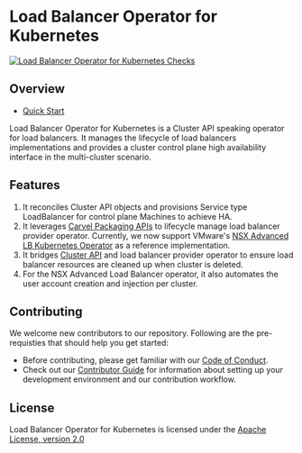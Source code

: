 # Load Balancer Operator for Kubernetes

[![Load Balancer Operator for Kubernetes Checks](https://github.com/vmware-samples/load-balancer-operator-for-kubernetes/actions/workflows/actions.yml/badge.svg)](https://github.com/vmware-samples/load-balancer-operator-for-kubernetes/actions/workflows/actions.yml)

## Overview

- [Quick Start](./docs/quick-start.md)

Load Balancer Operator for Kubernetes is a Cluster API speaking operator for load balancers. It manages the lifecycle of load balancers implementations and provides a cluster control plane high availability interface in the multi-cluster scenario. 

## Features

1. It reconciles Cluster API objects and provisions Service type LoadBalancer for control plane Machines to achieve HA.
2. It leverages [Carvel Packaging APIs](https://carvel.dev/kapp-controller/docs/latest/packaging) to lifecycle manage load balancer provider operator. Currently, we now support VMware's [NSX Advanced LB Kubernetes Operator](https://github.com/vmware/load-balancer-and-ingress-services-for-kubernetes) as a reference implementation.
3. It bridges [Cluster API](https://cluster-api.sigs.k8s.io/) and load balancer provider operator to ensure load balancer resources are cleaned up when cluster is deleted.
4. For the NSX Advanced Load Balancer operator, it also automates the user account creation and injection per cluster.

## Contributing

We welcome new contributors to our repository. Following are the pre-requisties that should help
you get started:

- Before contributing, please get familiar with our
[Code of Conduct](CODE-OF-CONDUCT.md).
- Check out our [Contributor Guide](CONTRIBUTING.md) for information
about setting up your development environment and our contribution workflow.

## License

Load Balancer Operator for Kubernetes is licensed under the [Apache License, version 2.0](LICENSE.txt)
